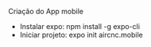 Criação do App mobile

* Instalar expo: npm install -g expo-cli
* Iniciar projeto: expo init aircnc.mobile